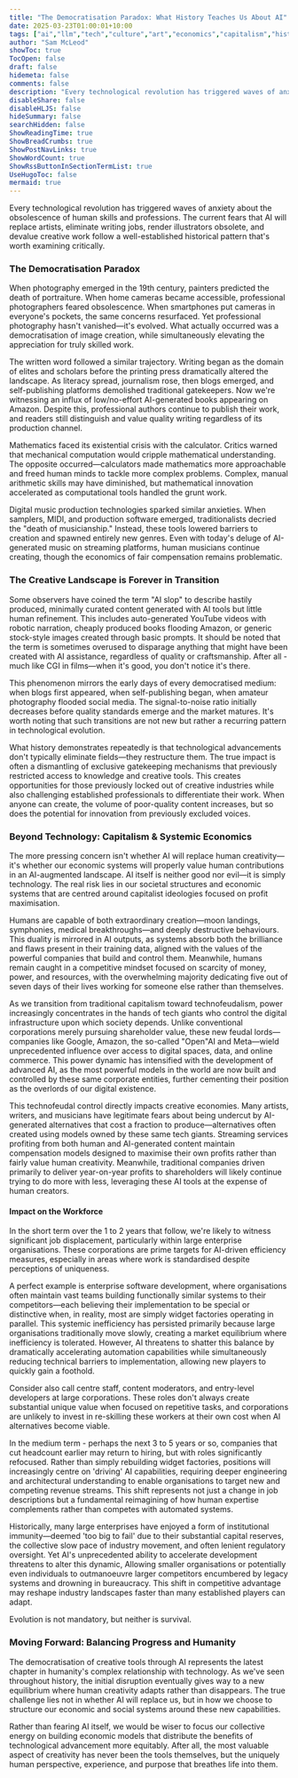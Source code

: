 ```yaml
---
title: "The Democratisation Paradox: What History Teaches Us About AI"
date: 2025-03-23T01:00:01+10:00
tags: ["ai","llm","tech","culture","art","economics","capitalism","history","creativity","automation"]
author: "Sam McLeod"
showToc: true
TocOpen: false
draft: false
hidemeta: false
comments: false
description: "Every technological revolution has triggered waves of anxiety about the obsolescence of human skills and professions. The current fears that AI will replace artists, eliminate writing jobs, render illustrators obsolete, and devalue creative work follow a well-established historical pattern that's worth examining critically."
disableShare: false
disableHLJS: false
hideSummary: false
searchHidden: false
ShowReadingTime: true
ShowBreadCrumbs: true
ShowPostNavLinks: true
ShowWordCount: true
ShowRssButtonInSectionTermList: true
UseHugoToc: false
mermaid: true
---
```


Every technological revolution has triggered waves of anxiety about the obsolescence of human skills and professions. The current fears that AI will replace artists, eliminate writing jobs, render illustrators obsolete, and devalue creative work follow a well-established historical pattern that's worth examining critically.

### The Democratisation Paradox

When photography emerged in the 19th century, painters predicted the death of portraiture. When home cameras became accessible, professional photographers feared obsolescence. When smartphones put cameras in everyone's pockets, the same concerns resurfaced. Yet professional photography hasn't vanished—it's evolved. What actually occurred was a democratisation of image creation, while simultaneously elevating the appreciation for truly skilled work.

The written word followed a similar trajectory. Writing began as the domain of elites and scholars before the printing press dramatically altered the landscape. As literacy spread, journalism rose, then blogs emerged, and self-publishing platforms demolished traditional gatekeepers. Now we're witnessing an influx of low/no-effort AI-generated books appearing on Amazon. Despite this, professional authors continue to publish their work, and readers still distinguish and value quality writing regardless of its production channel.

Mathematics faced its existential crisis with the calculator. Critics warned that mechanical computation would cripple mathematical understanding. The opposite occurred—calculators made mathematics more approachable and freed human minds to tackle more complex problems. Complex, manual arithmetic skills may have diminished, but mathematical innovation accelerated as computational tools handled the grunt work.

Digital music production technologies sparked similar anxieties. When samplers, MIDI, and production software emerged, traditionalists decried the "death of musicianship." Instead, these tools lowered barriers to creation and spawned entirely new genres. Even with today's deluge of AI-generated music on streaming platforms, human musicians continue creating, though the economics of fair compensation remains problematic.

### The Creative Landscape is Forever in Transition

Some observers have coined the term "AI slop" to describe hastily produced, minimally curated content generated with AI tools but little human refinement. This includes auto-generated YouTube videos with robotic narration, cheaply produced books flooding Amazon, or generic stock-style images created through basic prompts. It should be noted that the term is sometimes overused to disparage anything that might have been created with AI assistance, regardless of quality or craftsmanship. After all - much like CGI in films—when it's good, you don't notice it's there.

This phenomenon mirrors the early days of every democratised medium: when blogs first appeared, when self-publishing began, when amateur photography flooded social media. The signal-to-noise ratio initially decreases before quality standards emerge and the market matures. It's worth noting that such transitions are not new but rather a recurring pattern in technological evolution.

What history demonstrates repeatedly is that technological advancements don't typically eliminate fields—they restructure them. The true impact is often a dismantling of exclusive gatekeeping mechanisms that previously restricted access to knowledge and creative tools. This creates opportunities for those previously locked out of creative industries while also challenging established professionals to differentiate their work. When anyone can create, the volume of poor-quality content increases, but so does the potential for innovation from previously excluded voices.

### Beyond Technology: Capitalism & Systemic Economics

The more pressing concern isn't whether AI will replace human creativity—it's whether our economic systems will properly value human contributions in an AI-augmented landscape. AI itself is neither good nor evil—it is simply technology. The real risk lies in our societal structures and economic systems that are centred around capitalist ideologies focused on profit maximisation.

Humans are capable of both extraordinary creation—moon landings, symphonies, medical breakthroughs—and deeply destructive behaviours. This duality is mirrored in AI outputs, as systems absorb both the brilliance and flaws present in their training data, aligned with the values of the powerful companies that build and control them. Meanwhile, humans remain caught in a competitive mindset focused on scarcity of money, power, and resources, with the overwhelming majority dedicating five out of seven days of their lives working for someone else rather than themselves.

As we transition from traditional capitalism toward technofeudalism, power increasingly concentrates in the hands of tech giants who control the digital infrastructure upon which society depends. Unlike conventional corporations merely pursuing shareholder value, these new feudal lords—companies like Google, Amazon, the so-called "Open"AI and Meta—wield unprecedented influence over access to digital spaces, data, and online commerce. This power dynamic has intensified with the development of advanced AI, as the most powerful models in the world are now built and controlled by these same corporate entities, further cementing their position as the overlords of our digital existence.

This technofeudal control directly impacts creative economies. Many artists, writers, and musicians have legitimate fears about being undercut by AI-generated alternatives that cost a fraction to produce—alternatives often created using models owned by these same tech giants. Streaming services profiting from both human and AI-generated content maintain compensation models designed to maximise their own profits rather than fairly value human creativity. Meanwhile, traditional companies driven primarily to deliver year-on-year profits to shareholders will likely continue trying to do more with less, leveraging these AI tools at the expense of human creators.

#### Impact on the Workforce

In the short term over the 1 to 2 years that follow, we're likely to witness significant job displacement, particularly within large enterprise organisations. These corporations are prime targets for AI-driven efficiency measures, especially in areas where work is standardised despite perceptions of uniqueness.

A perfect example is enterprise software development, where organisations often maintain vast teams building functionally similar systems to their competitors—each believing their implementation to be special or distinctive when, in reality, most are simply widget factories operating in parallel. This systemic inefficiency has persisted primarily because large organisations traditionally move slowly, creating a market equilibrium where inefficiency is tolerated. However, AI threatens to shatter this balance by dramatically accelerating automation capabilities while simultaneously reducing technical barriers to implementation, allowing new players to quickly gain a foothold.

Consider also call centre staff, content moderators, and entry-level developers at large corporations. These roles don't always create substantial unique value when focused on repetitive tasks, and corporations are unlikely to invest in re-skilling these workers at their own cost when AI alternatives become viable.

In the medium term - perhaps the next 3 to 5 years or so, companies that cut headcount earlier may return to hiring, but with roles significantly refocused. Rather than simply rebuilding widget factories, positions will increasingly centre on 'driving' AI capabilities, requiring deeper engineering and architectural understanding to enable organisations to target new and competing revenue streams. This shift represents not just a change in job descriptions but a fundamental reimagining of how human expertise complements rather than competes with automated systems.

Historically, many large enterprises have enjoyed a form of institutional immunity—deemed 'too big to fail' due to their substantial capital reserves, the collective slow pace of industry movement, and often lenient regulatory oversight. Yet AI's unprecedented ability to accelerate development threatens to alter this dynamic, Allowing smaller organisations or potentially even individuals to outmanoeuvre larger competitors encumbered by legacy systems and drowning in bureaucracy. This shift in competitive advantage may reshape industry landscapes faster than many established players can adapt.

Evolution is not mandatory, but neither is survival.

### Moving Forward: Balancing Progress and Humanity

The democratisation of creative tools through AI represents the latest chapter in humanity's complex relationship with technology. As we've seen throughout history, the initial disruption eventually gives way to a new equilibrium where human creativity adapts rather than disappears. The true challenge lies not in whether AI will replace us, but in how we choose to structure our economic and social systems around these new capabilities.

Rather than fearing AI itself, we would be wiser to focus our collective energy on building economic models that distribute the benefits of technological advancement more equitably. After all, the most valuable aspect of creativity has never been the tools themselves, but the uniquely human perspective, experience, and purpose that breathes life into them.
